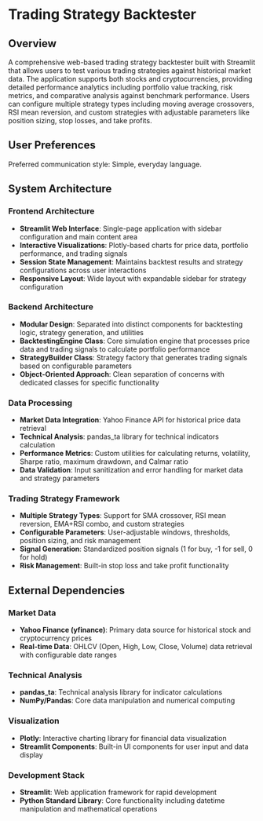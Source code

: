 # Trading Strategy Backtester

## Overview

A comprehensive web-based trading strategy backtester built with Streamlit that allows users to test various trading strategies against historical market data. The application supports both stocks and cryptocurrencies, providing detailed performance analytics including portfolio value tracking, risk metrics, and comparative analysis against benchmark performance. Users can configure multiple strategy types including moving average crossovers, RSI mean reversion, and custom strategies with adjustable parameters like position sizing, stop losses, and take profits.

## User Preferences

Preferred communication style: Simple, everyday language.

## System Architecture

### Frontend Architecture
- **Streamlit Web Interface**: Single-page application with sidebar configuration and main content area
- **Interactive Visualizations**: Plotly-based charts for price data, portfolio performance, and trading signals
- **Session State Management**: Maintains backtest results and strategy configurations across user interactions
- **Responsive Layout**: Wide layout with expandable sidebar for strategy configuration

### Backend Architecture
- **Modular Design**: Separated into distinct components for backtesting logic, strategy generation, and utilities
- **BacktestingEngine Class**: Core simulation engine that processes price data and trading signals to calculate portfolio performance
- **StrategyBuilder Class**: Strategy factory that generates trading signals based on configurable parameters
- **Object-Oriented Approach**: Clean separation of concerns with dedicated classes for specific functionality

### Data Processing
- **Market Data Integration**: Yahoo Finance API for historical price data retrieval
- **Technical Analysis**: pandas_ta library for technical indicators calculation
- **Performance Metrics**: Custom utilities for calculating returns, volatility, Sharpe ratio, maximum drawdown, and Calmar ratio
- **Data Validation**: Input sanitization and error handling for market data and strategy parameters

### Trading Strategy Framework
- **Multiple Strategy Types**: Support for SMA crossover, RSI mean reversion, EMA+RSI combo, and custom strategies
- **Configurable Parameters**: User-adjustable windows, thresholds, position sizing, and risk management
- **Signal Generation**: Standardized position signals (1 for buy, -1 for sell, 0 for hold)
- **Risk Management**: Built-in stop loss and take profit functionality

## External Dependencies

### Market Data
- **Yahoo Finance (yfinance)**: Primary data source for historical stock and cryptocurrency prices
- **Real-time Data**: OHLCV (Open, High, Low, Close, Volume) data retrieval with configurable date ranges

### Technical Analysis
- **pandas_ta**: Technical analysis library for indicator calculations
- **NumPy/Pandas**: Core data manipulation and numerical computing

### Visualization
- **Plotly**: Interactive charting library for financial data visualization
- **Streamlit Components**: Built-in UI components for user input and data display

### Development Stack
- **Streamlit**: Web application framework for rapid development
- **Python Standard Library**: Core functionality including datetime manipulation and mathematical operations